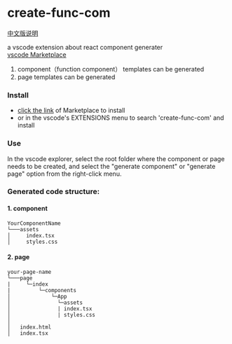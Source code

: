 # create-func-com
[中文版说明](https://github.com/6653302wy/create-func-com-vscode/blob/master/README.cn.md)

a vscode extension about react component generater  
[vscode Marketplace](https://marketplace.visualstudio.com/items?itemName=wanpp.create-func-com)

1. component（function component） templates can be generated
2. page templates can be generated

### Install

- [click the link](https://marketplace.visualstudio.com/items?itemName=wanpp.create-func-com) of Marketplace to install
- or in the vscode's EXTENSIONS menu to search 'create-func-com' and install

### Use

In the vscode explorer, select the root folder where the component or page needs to be created, and select the "generate component" or "generate page" option from the right-click menu.

### Generated code structure:

#### 1. component

```
YourComponentName
└───assets
│     index.tsx
│     styles.css
```

#### 2. page

```
your-page-name
└───page
|     └─index
|         └─components
│             └─App
│               └─assets
│               | index.tsx
│               | styles.css
│
│   index.html
│   index.tsx
```
